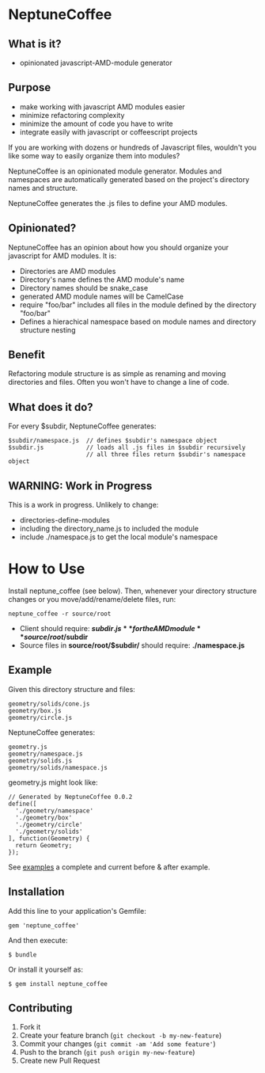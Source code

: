# NeptuneCoffee

## What is it?

* opinionated javascript-AMD-module generator

## Purpose

* make working with javascript AMD modules easier
* minimize refactoring complexity
* minimize the amount of code you have to write
* integrate easily with javascript or coffeescript projects

If you are working with dozens or hundreds of Javascript files, wouldn't you like some way to easily organize them into modules?

NeptuneCoffee is an opinionated module generator. Modules and namespaces are automatically generated based on the project's directory names and structure.

NeptuneCoffee generates the .js files to define your AMD modules.

## Opinionated?
NeptuneCoffee has an opinion about how you should organize your javascript for AMD modules. It is:

* Directories are AMD modules
* Directory's name defines the AMD module's name
* Directory names should be snake_case
* generated AMD module names will be CamelCase
* require "foo/bar" includes all files in the module defined by the directory "foo/bar"
* Defines a hierachical namespace based on module names and directory structure nesting

## Benefit

Refactoring module structure is as simple as renaming and moving directories and files. Often you won't have to change a line of code.

## What does it do?

For every $subdir, NeptuneCoffee generates:

	$subdir/namespace.js  // defines $subdir's namespace object
	$subdir.js            // loads all .js files in $subdir recursively
	                      // all three files return $subdir's namespace object

## WARNING: Work in Progress
This is a work in progress. Unlikely to change:
* directories-define-modules
* including the directory_name.js to included the module
* include ./namespace.js to get the local module's namespace

# How to Use

Install neptune_coffee (see below). Then, whenever your directory structure changes or you move/add/rename/delete files, run:

    neptune_coffee -r source/root

* Client should require: **$subdir.js** for the AMD module **source/root/$subdir**
* Source files in **source/root/$subdir/** should require: **./namespace.js**

## Example

Given this directory structure and files:

    geometry/solids/cone.js
    geometry/box.js
    geometry/circle.js

NeptuneCoffee generates:

	geometry.js
	geometry/namespace.js
	geometry/solids.js
	geometry/solids/namespace.js

geometry.js might look like:

	// Generated by NeptuneCoffee 0.0.2
	define([
	  './geometry/namespace'
	  './geometry/box'
	  './geometry/circle'
	  './geometry/solids'
	], function(Geometry) {
	  return Geometry;
	});
	
See [examples](https://github.com/Imikimi-LLC/neptune_coffee/tree/master/examples) a complete and current before & after example.

## Installation

Add this line to your application's Gemfile:

    gem 'neptune_coffee'

And then execute:

    $ bundle

Or install it yourself as:

    $ gem install neptune_coffee


## Contributing

1. Fork it
2. Create your feature branch (`git checkout -b my-new-feature`)
3. Commit your changes (`git commit -am 'Add some feature'`)
4. Push to the branch (`git push origin my-new-feature`)
5. Create new Pull Request
